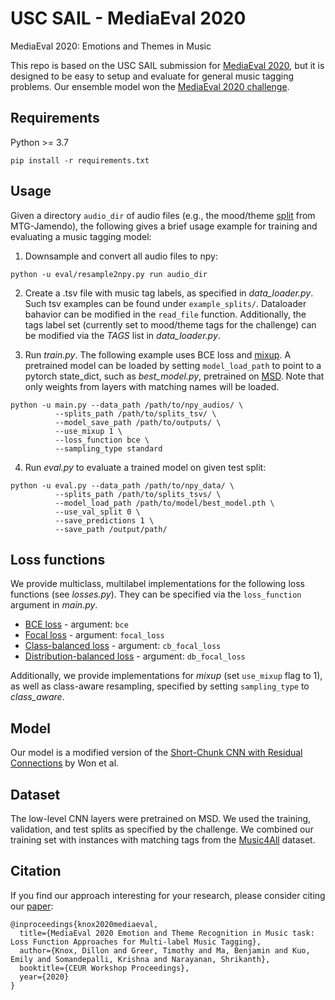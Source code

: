 # USC SAIL - MediaEval 2020
MediaEval 2020: Emotions and Themes in Music

This repo is based on the USC SAIL submission for [MediaEval 2020](https://multimediaeval.github.io/editions/2020/tasks/music/), but it is designed to be easy to setup and evaluate for general music tagging problems. Our ensemble model won the [MediaEval 2020 challenge](https://multimediaeval.github.io/2020-Emotion-and-Theme-Recognition-in-Music-Task/results).

## Requirements

Python >= 3.7

```
pip install -r requirements.txt
```

## Usage

Given a directory `audio_dir` of audio files (e.g., the mood/theme [split](https://github.com/MTG/mtg-jamendo-dataset) from MTG-Jamendo), the following gives a brief usage example for training and evaluating a music tagging model:

1. Downsample and convert all audio files to npy:
```
python -u eval/resample2npy.py run audio_dir
```

2. Create a .tsv file with music tag labels, as specified in *data_loader.py*. Such tsv examples can be found under `example_splits/`. Dataloader bahavior can be modified in the `read_file` function. Additionally, the tags label set (currently set to mood/theme tags for the challenge) can be modified via the *TAGS* list in *data_loader.py*.

3. Run *train.py*. The following example uses BCE loss and [mixup](https://arxiv.org/pdf/1710.09412). A pretrained model can be loaded by setting `model_load_path` to point to a pytorch state_dict, such as *best_model.py*, pretrained on [MSD](https://arxiv.org/abs/2006.00751). Note that only weights from layers with matching names will be loaded.

```
python -u main.py --data_path /path/to/npy_audios/ \
		  --splits_path /path/to/splits_tsv/ \
		  --model_save_path /path/to/outputs/ \
		  --use_mixup 1 \
		  --loss_function bce \
		  --sampling_type standard
```

4. Run *eval.py* to evaluate a trained model on given test split:

```
python -u eval.py --data_path /path/to/npy_data/ \
		  --splits_path /path/to/splits_tsvs/ \
		  --model_load_path /path/to/model/best_model.pth \
		  --use_val_split 0 \
		  --save_predictions 1 \
		  --save_path /output/path/
```

## Loss functions

We provide multiclass, multilabel implementations for the following loss functions (see *losses.py*). They can be specified via the `loss_function` argument in *main.py*.

- [BCE loss](https://pytorch.org/docs/stable/generated/torch.nn.BCEWithLogitsLoss.html) - argument: `bce`
- [Focal loss](https://arxiv.org/abs/1708.02002) - argument: `focal_loss`
- [Class-balanced loss](https://arxiv.org/abs/1901.05555) - argument: `cb_focal_loss`
- [Distribution-balanced loss](https://arxiv.org/abs/2007.09654) - argument: `db_focal_loss`

Additionally, we provide implementations for *mixup* (set `use_mixup` flag to 1), as well as class-aware resampling, specified by setting `sampling_type` to *class_aware*. 

## Model

Our model is a modified version of the [Short-Chunk CNN with Residual Connections](https://arxiv.org/abs/2006.00751) by Won et al.

## Dataset

The low-level CNN layers were pretrained on MSD. We used the training, validation, and test splits as specified by the challenge. We combined our training set with instances with matching tags from the [Music4All](https://ieeexplore.ieee.org/document/9145170) dataset.

## Citation

If you find our approach interesting for your research, please consider citing our [paper](http://ceur-ws.org/Vol-2882/paper67.pdf):
```
@inproceedings{knox2020mediaeval,
  title={MediaEval 2020 Emotion and Theme Recognition in Music task: Loss Function Approaches for Multi-label Music Tagging},
  author={Knox, Dillon and Greer, Timothy and Ma, Benjamin and Kuo, Emily and Somandepalli, Krishna and Narayanan, Shrikanth},
  booktitle={CEUR Workshop Proceedings},
  year={2020}
}
```